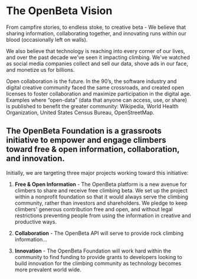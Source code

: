 # The OpenBeta Vision

From campfire stories, to endless stoke, to creative beta - We believe that sharing information, collaborating together, and innovating runs within our blood (occasionally left on walls).

We also believe that technology is reaching into every corner of our lives, and over the past decade we've seen it impacting climbing. We've watched as social media companies collect and sell our data, shove ads in our face, and monetize us for billions.

Open collaboration is the future. In the 90’s, the software industry and digital creative community faced the same crossroads, and created open licenses to foster collaboration and maximize participation in the digital age. Examples where “open-data” (data that anyone can access, use, or share) is published to benefit the greater community: Wikipedia, World Health Organization, United States Census Bureau, OpenStreetMap.

## The OpenBeta Foundation is a grassroots initiative to empower and engage climbers toward free & open information, collaboration, and innovation.

Initially, we are targeting three major projects working toward this initiative:

1. **Free & Open Information** - The OpenBeta platform is a new avenue for climbers to share and receive free climbing beta. We set up the project within a nonprofit foundation so that it would always serve the climbing community, rather than investors and shareholders. We pledge to keep climbers' generous contribution free and open, and without legal restrictions preventing people from using the information in creative and productive ways.

2. **Collaboration** - The OpenBeta API will serve to provide rock climbing information...

3. **Innovation** - The OpenBeta Foundation will work hard within the community to find funding to provide grants to developers looking to build innovation for the climbing community as technology becomes more prevalent world wide.